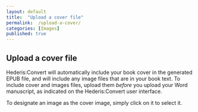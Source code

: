 ```yaml
---
layout: default
title:  "Upload a cover file"
permalink:  /upload-a-cover/
categories: [Images]
published: true
---
```


<section data-type="chapter" class="hsecchapter" data-hederis-type="hsecchapter" id="upload-a-cover" data-pi-attrs="id: upload-a-cover"><h1 data-hederis-type="hblkchaptitle" class="hblkchaptitle" id="pTHufzCVV">Upload a cover file</h1>
    <p class="hblkp" data-hederis-type="hblkp" id="pAWpzQi5n">Hederis:Convert will automatically include your book cover in the generated EPUB file, and will include any image files that are in your book text. To include cover and images files, upload them <em>before </em>you upload your Word manuscript, as indicated on the Hederis:Convert user interface.</p>
    <p class="hblkp" data-hederis-type="hblkp" id="pMT2hY7dt">To designate an image as the cover image, simply click on it to select it.</p>
    </section>
    